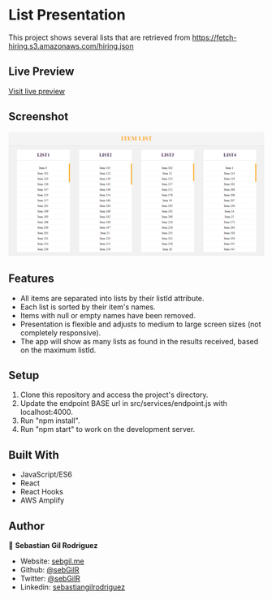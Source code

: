 # List Presentation

This project shows several lists that are retrieved from https://fetch-hiring.s3.amazonaws.com/hiring.json

## Live Preview

[Visit live preview](https://deployed.d287vhzwji07e2.amplifyapp.com/)

## Screenshot

![screenshot](./screenshot.png)

## Features

- All items are separated into lists by their listId attribute.
- Each list is sorted by their item's names.
- Items with null or empty names have been removed.
- Presentation is flexible and adjusts to medium to large screen sizes (not completely responsive).
- The app will show as many lists as found in the results received, based on the maximum listId.

## Setup

1. Clone this repository and access the project's directory.
2. Update the endpoint BASE url in src/services/endpoint.js with localhost:4000.
3. Run "npm install".
4. Run "npm start" to work on the development server.

## Built With

- JavaScript/ES6
- React
- React Hooks
- AWS Amplify


## Author

👤 **Sebastian Gil Rodriguez**

- Website: [sebgil.me](https://sebgil.me)
- Github: [@sebGilR](https://github.com/sebGilR)
- Twitter: [@sebGilR](https://twitter.com/sebGilR)
- Linkedin: [sebastiangilrodriguez](https://www.linkedin.com/in/sebastiangilrodriguez)